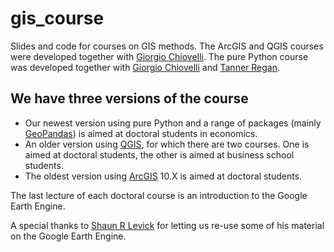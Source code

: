 # gis_course
Slides and code for courses on GIS methods. The ArcGIS and QGIS courses
were developed together with [Giorgio Chiovelli](https://sites.google.com/site/gchiovelli/).
The pure Python course was developed together with [Giorgio Chiovelli](https://sites.google.com/site/gchiovelli/)
and [Tanner Regan](https://sites.google.com/site/tannerregan).

We have three versions of the course
------------------------------------
- Our newest version using pure Python and a range of packages (mainly [GeoPandas](https://geopandas.org/)) is aimed at doctoral students in economics.
- An older version using [QGIS](https://www.qgis.org/en/site/), for which there are two courses. One is aimed at doctoral students, the other is aimed at business school students.
- The oldest version using [ArcGIS](https://desktop.arcgis.com/en/) 10.X is aimed at doctoral students.

The last lecture of each doctoral course is an introduction to the Google 
Earth Engine.

A special thanks to [Shaun R Levick](https://www.shaunlevick.com/) for
letting us re-use some of his material on the Google Earth Engine.


